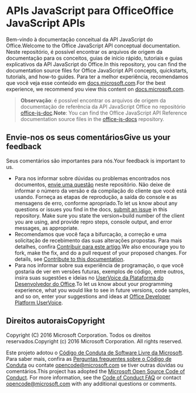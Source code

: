 # <a name="office-javascript-apis"></a><span data-ttu-id="966e5-101">APIs JavaScript para Office</span><span class="sxs-lookup"><span data-stu-id="966e5-101">Office JavaScript APIs</span></span>

<span data-ttu-id="966e5-102">Bem-vindo à documentação conceitual da API JavaScript do Office.</span><span class="sxs-lookup"><span data-stu-id="966e5-102">Welcome to the Office JavaScript API conceptual documentation.</span></span> <span data-ttu-id="966e5-103">Neste repositório, é possível encontrar os arquivos de origem da documentação para os conceitos, guias de início rápido, tutoriais e guias explicativos da API JavaScript do Office.</span><span class="sxs-lookup"><span data-stu-id="966e5-103">In this repository, you can find the documentation source files for Office JavaScript API concepts, quickstarts, tutorials, and how-to guides.</span></span> <span data-ttu-id="966e5-104">Para ter a melhor experiência, recomendamos que você veja esse conteúdo em [docs.microsoft.com](https://docs.microsoft.com/en-us/office/dev/add-ins/).</span><span class="sxs-lookup"><span data-stu-id="966e5-104">For the best experience, we recommend you view this content on [docs.microsoft.com](https://docs.microsoft.com/en-us/office/dev/add-ins/).</span></span>

> <span data-ttu-id="966e5-105">**Observação**: é possível encontrar os arquivos de origem da documentação de referência da API JavaScript Office no repositório [office-js-doc](https://github.com/OfficeDev/office-js-docs).</span><span class="sxs-lookup"><span data-stu-id="966e5-105">**Note**: You can find the Office JavaScript API Reference documentation source files in the [office-js-docs](https://github.com/OfficeDev/office-js-docs) repository.</span></span>

## <a name="give-us-your-feedback"></a><span data-ttu-id="966e5-106">Envie-nos os seus comentários</span><span class="sxs-lookup"><span data-stu-id="966e5-106">Give us your feedback</span></span>

<span data-ttu-id="966e5-107">Seus comentários são importantes para nós.</span><span class="sxs-lookup"><span data-stu-id="966e5-107">Your feedback is important to us.</span></span> 
* <span data-ttu-id="966e5-p102">Para nos informar sobre dúvidas ou problemas encontrados nos documentos, [envie uma questão](https://github.com/OfficeDev/office-js-docs-pr/issues) neste repositório. Não deixe de informar o número da versão e da compilação do cliente que você está usando. Forneça as etapas de reprodução, a saída do console e as mensagens de erro, conforme apropriado.</span><span class="sxs-lookup"><span data-stu-id="966e5-p102">To let us know about any questions or issues you find in the docs, [submit an issue](https://github.com/OfficeDev/office-js-docs-pr/issues) in this repository. Make sure you state the version+build number of the client you are using, and provide repro steps, console output, and error messages, as appropriate.</span></span> 
* <span data-ttu-id="966e5-p103">Recomendamos que você faça a bifurcação, a correção e uma solicitação de recebimento das suas alterações propostas. Para mais detalhes, confira [Contribuir para este artigo](Contributing.md).</span><span class="sxs-lookup"><span data-stu-id="966e5-p103">We also encourage you to fork, make the fix, and do a pull request of your proposed changes. For details, see [Contribute to this documentation](Contributing.md).</span></span> 
* <span data-ttu-id="966e5-112">Para nos informar sobre sua experiência de programação, o que você gostaria de ver em versões futuras, exemplos de código, entre outros, insira suas sugestões e ideias no [UserVoice da Plataforma do Desenvolvedor do Office](https://officespdev.uservoice.com/).</span><span class="sxs-lookup"><span data-stu-id="966e5-112">To let us know about your programming experience, what you would like to see in future versions, code samples, and so on, enter your suggestions and ideas at [Office Developer Platform UserVoice](https://officespdev.uservoice.com/).</span></span>

## <a name="copyright"></a><span data-ttu-id="966e5-113">Direitos autorais</span><span class="sxs-lookup"><span data-stu-id="966e5-113">Copyright</span></span>

<span data-ttu-id="966e5-p104">Copyright (C) 2016 Microsoft Corporation. Todos os direitos reservados.</span><span class="sxs-lookup"><span data-stu-id="966e5-p104">Copyright (c) 2016 Microsoft Corporation. All rights reserved.</span></span>


<span data-ttu-id="966e5-p105">Este projeto adotou o [Código de Conduta de Software Livre da Microsoft](https://opensource.microsoft.com/codeofconduct/). Para saber mais, confira as [Perguntas frequentes sobre o Código de Conduta](https://opensource.microsoft.com/codeofconduct/faq/) ou contate [opencode@microsoft.com](mailto:opencode@microsoft.com) se tiver outras dúvidas ou comentários.</span><span class="sxs-lookup"><span data-stu-id="966e5-p105">This project has adopted the [Microsoft Open Source Code of Conduct](https://opensource.microsoft.com/codeofconduct/). For more information, see the [Code of Conduct FAQ](https://opensource.microsoft.com/codeofconduct/faq/) or contact [opencode@microsoft.com](mailto:opencode@microsoft.com) with any additional questions or comments.</span></span>
